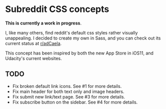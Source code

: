 # Subreddit CSS concepts

**This is currently a work in progress**.

I, like many others, find reddit's default css styles rather visually unappealing. I decided to create my own in Sass,
and you can check out its current status at [r/adCaela](https://reddit.com/r/adCaela).

This concept has been inspired by both the new App Store in iOS11, and Udacity's current websites.

## TODO

* Fix broken default link icons. See #1 for more details.
* Fix main header for both text only and image headers.
* Fix submit new link/text page. See #3 for more details.
* Fix subscribe button on the sidebar. See #4 for more details.